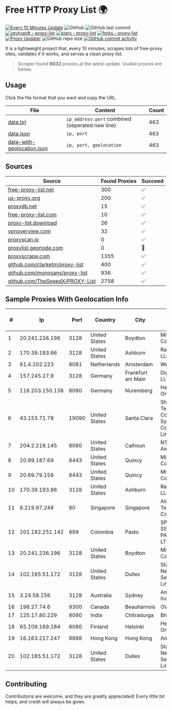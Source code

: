 
# Free HTTP Proxy List 🌍

[![Every 10 Minutes Update](https://github.com/mertguvencli/http-proxy-list/actions/workflows/main.yml/badge.svg?branch=main)](https://github.com/mertguvencli/http-proxy-list/actions/workflows/main.yml)
![GitHub](https://img.shields.io/github/license/mertguvencli/http-proxy-list)
![GitHub last commit](https://img.shields.io/github/last-commit/mertguvencli/http-proxy-list)
[![zevtyardt - proxy-list](https://img.shields.io/static/v1?label=zevtyardt&message=proxy-list&color=blue&logo=github)](https://github.com/zevtyardt/proxy-list "Go to GitHub repo")
[![stars - proxy-list](https://img.shields.io/github/stars/zevtyardt/proxy-list?style=social)](https://github.com/zevtyardt/proxy-list)
[![forks - proxy-list](https://img.shields.io/github/forks/zevtyardt/proxy-list?style=social)](https://github.com/zevtyardt/proxy-list)
[![Proxy Updater](https://github.com/zevtyardt/proxy-list/workflows/Proxy%20Updater/badge.svg)](https://github.com/zevtyardt/proxy-list/actions?query=workflow:"Proxy+Updater")
![GitHub repo size](https://img.shields.io/github/repo-size/zevtyardt/proxy-list)
[![GitHub commit activity](https://img.shields.io/github/commit-activity/m/zevtyardt/proxy-list?logo=commits)](https://github.com/zevtyardt/proxy-list/commits/main)

It is a lightweight project that, every 10 minutes, scrapes lots of free-proxy sites, validates if it works, and serves a clean proxy list.

> Scraper found **6032** proxies at the latest update. Usable proxies are below.

## Usage

Click the file format that you want and copy the URL.

|File|Content|Count|
|----|-------|-----|
|[data.txt](https://raw.githubusercontent.com/mertguvencli/http-proxy-list/main/proxy-list/data.txt)|`ip_address:port` combined (seperated new line)|463|
|[data.json](https://raw.githubusercontent.com/mertguvencli/http-proxy-list/main/proxy-list/data.json)|`ip, port`|463|
|[data-with-geolocation.json](https://raw.githubusercontent.com/mertguvencli/http-proxy-list/main/proxy-list/data-with-geolocation.json)|`ip, port, geolocation`|463|

## Sources

|Source|Found Proxies|Succeed|
|------|-------------|-------|
|[free-proxy-list.net](https://free-proxy-list.net)|300|✅|
|[us-proxy.org](https://www.us-proxy.org)|200|✅|
|[proxydb.net](http://proxydb.net)|15|✅|
|[free-proxy-list.com](https://free-proxy-list.com/?page=&port=&type%5B%5D=http&type%5B%5D=https&up_time=0&search=Search)|10|✅|
|[proxy-list.download](https://www.proxy-list.download/HTTP)|26|✅|
|[vpnoverview.com](https://vpnoverview.com/privacy/anonymous-browsing/free-proxy-servers)|32|✅|
|[proxyscan.io](https://www.proxyscan.io)|0|✅|
|[proxylist.geonode.com](https://proxylist.geonode.com/api/proxy-list?limit=300&page=1&sort_by=lastChecked&sort_type=desc&protocols=http,https)|0|🚫|
|[proxyscrape.com](https://api.proxyscrape.com/v2/?request=displayproxies&protocol=http&timeout=10000&country=all&ssl=all&anonymity=all)|1355|✅|
|[github.com/clarketm/proxy-list](https://raw.githubusercontent.com/clarketm/proxy-list/master/proxy-list-raw.txt)|400|✅|
|[github.com/monosans/proxy-list](https://raw.githubusercontent.com/monosans/proxy-list/main/proxies/http.txt)|936|✅|
|[github.com/TheSpeedX/PROXY-List](https://raw.githubusercontent.com/TheSpeedX/PROXY-List/master/http.txt)|2758|✅|


## Sample Proxies With Geolocation Info

|#|Ip|Port|Country|City|Internet Service Provider|
|-|--|----|-------|----|-------------------------|
|1|20.241.236.196|3128|United States|Boydton|Microsoft Corporation|
|2|170.39.193.86|3128|United States|Ashburn|Rackdog, LLC|
|3|81.4.102.223|8081|Netherlands|Amsterdam|WeservIT|
|4|157.245.27.9|3128|Germany|Frankfurt am Main|DigitalOcean, LLC|
|5|116.203.150.138|8080|Germany|Nuremberg|Hetzner Online GmbH|
|6|43.153.71.78|19090|United States|Santa Clara|Shenzhen Tencent Computer Systems Company Limited|
|7|204.2.218.145|8080|United States|Calhoun|NTT America, Inc.|
|8|20.99.187.69|8443|United States|Quincy|Microsoft Corporation|
|9|20.69.79.158|8443|United States|Quincy|Microsoft Corporation|
|10|170.39.193.86|3128|United States|Ashburn|Rackdog, LLC|
|11|8.219.97.248|80|Singapore|Singapore|Alibaba (US) Technology Co., Ltd.|
|12|201.182.251.142|999|Colombia|Pasto|SP SISTEMAS PALACIOS LTDA|
|13|20.241.236.196|3128|United States|Boydton|Microsoft Corporation|
|14|102.165.51.172|3128|United States|Dulles|Stallion Network Services Limited|
|15|3.24.58.156|3128|Australia|Sydney|Amazon.com, Inc.|
|16|198.27.74.6|9300|Canada|Beauharnois|OVH SAS|
|17|125.17.80.229|8080|India|Chitradurga|Bharti Airtel|
|18|65.109.169.184|8080|Finland|Helsinki|Hetzner Online GmbH|
|19|16.163.217.247|8888|Hong Kong|Hong Kong|Amazon.com|
|20|102.165.51.172|3128|United States|Dulles|Stallion Network Services Limited|



## Contributing

Contributions are welcome, and they are greatly appreciated! Every
little bit helps, and credit will always be given.

